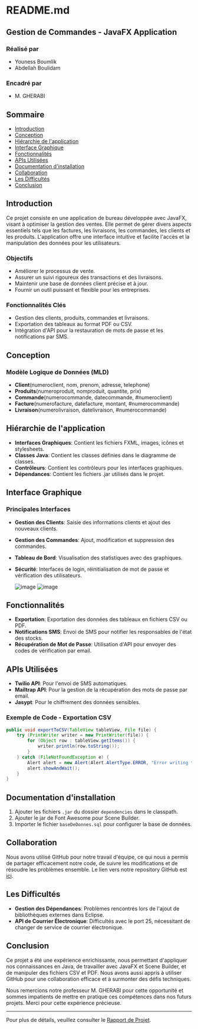 # README.md

## Gestion de Commandes - JavaFX Application

### Réalisé par
- Youness Boumlik
- Abdellah Boulidam

### Encadré par
- M. GHERABI

## Sommaire

- [Introduction](#introduction)
- [Conception](#conception)
- [Hiérarchie de l'application](#hiérarchie-de-lapplication)
- [Interface Graphique](#interface-graphique)
- [Fonctionnalités](#fonctionnalités)
- [APIs Utilisées](#apis-utilisées)
- [Documentation d'installation](#documentation-dinstallation)
- [Collaboration](#collaboration)
- [Les Difficultés](#les-difficultés)
- [Conclusion](#conclusion)

## Introduction

Ce projet consiste en une application de bureau développée avec JavaFX, visant à optimiser la gestion des ventes. Elle permet de gérer divers aspects essentiels tels que les factures, les livraisons, les commandes, les clients et les produits. L'application offre une interface intuitive et facilite l'accès et la manipulation des données pour les utilisateurs.

### Objectifs

- Améliorer le processus de vente.
- Assurer un suivi rigoureux des transactions et des livraisons.
- Maintenir une base de données client précise et à jour.
- Fournir un outil puissant et flexible pour les entreprises.

### Fonctionnalités Clés

- Gestion des clients, produits, commandes et livraisons.
- Exportation des tableaux au format PDF ou CSV.
- Intégration d'API pour la restauration de mots de passe et les notifications par SMS.

## Conception

### Modèle Logique de Données (MLD)

- **Client**(numeroclient, nom, prenom, adresse, telephone)
- **Produits**(numeroproduit, nomproduit, quantite, prix)
- **Commande**(numerocommande, datecommande, #numeroclient)
- **Facture**(numerofacture, datefacture, montant, #numerocommande)
- **Livraison**(numerolivraison, datelivraison, #numerocommande)

## Hiérarchie de l'application

- **Interfaces Graphiques**: Contient les fichiers FXML, images, icônes et stylesheets.
- **Classes Java**: Contient les classes définies dans le diagramme de classes.
- **Contrôleurs**: Contient les contrôleurs pour les interfaces graphiques.
- **Dépendances**: Contient les fichiers .jar utilisés dans le projet.

## Interface Graphique

### Principales Interfaces

- **Gestion des Clients**: Saisie des informations clients et ajout des nouveaux clients.
- **Gestion des Commandes**: Ajout, modification et suppression des commandes.
- **Tableau de Bord**: Visualisation des statistiques avec des graphiques.
- **Sécurité**: Interfaces de login, réinitialisation de mot de passe et vérification des utilisateurs.

  ![image](https://github.com/Younessboumlik/GestionDeVente/assets/104656844/5a27c9f6-0fc9-474b-9f3e-d4854e816305)
  ![image](https://github.com/Younessboumlik/GestionDeVente/assets/104656844/8f7fb0cd-1a96-4ff7-92f2-d871c4c7776b)
  


## Fonctionnalités

- **Exportation**: Exportation des données des tableaux en fichiers CSV ou PDF.
- **Notifications SMS**: Envoi de SMS pour notifier les responsables de l'état des stocks.
- **Récupération de Mot de Passe**: Utilisation d'API pour envoyer des codes de vérification par email.

## APIs Utilisées

- **Twilio API**: Pour l'envoi de SMS automatiques.
- **Mailtrap API**: Pour la gestion de la récupération des mots de passe par email.
- **Jasypt**: Pour le chiffrement des données sensibles.

### Exemple de Code - Exportation CSV

```java
public void exportToCSV(TableView tableView, File file) {
    try (PrintWriter writer = new PrintWriter(file)) {
        for (Object row : tableView.getItems()) {
            writer.println(row.toString());
        }
    } catch (FileNotFoundException e) {
        Alert alert = new Alert(Alert.AlertType.ERROR, "Error writing to file.");
        alert.showAndWait();
    }
}
```

## Documentation d'installation

1. Ajouter les fichiers `.jar` du dossier `dependencies` dans le classpath.
2. Ajouter le jar de Font Awesome pour Scene Builder.
3. Importer le fichier `baseDeDonnes.sql` pour configurer la base de données.

## Collaboration

Nous avons utilisé GitHub pour notre travail d'équipe, ce qui nous a permis de partager efficacement notre code, de suivre les modifications et de résoudre les problèmes ensemble. Le lien vers notre repository GitHub est [ici](https://github.com/Younessboumlik/GestionDeVente).

## Les Difficultés

- **Gestion des Dépendances**: Problèmes rencontrés lors de l'ajout de bibliothèques externes dans Eclipse.
- **API de Courrier Électronique**: Difficultés avec le port 25, nécessitant de changer de service de courrier électronique.

## Conclusion

Ce projet a été une expérience enrichissante, nous permettant d'appliquer nos connaissances en Java, de travailler avec JavaFX et Scene Builder, et de manipuler des fichiers CSV et PDF. Nous avons aussi appris à utiliser GitHub pour une collaboration efficace et à surmonter des défis techniques.

Nous remercions notre professeur M. GHERABI pour cette opportunité et sommes impatients de mettre en pratique ces compétences dans nos futurs projets. Merci pour cette expérience précieuse.

---

Pour plus de détails, veuillez consulter le [Rapport de Projet](RapportProjetJava.pdf).
